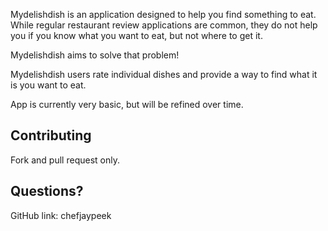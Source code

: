 Mydelishdish is an application designed to help you find something to eat.  While regular restaurant review applications are common, they do not help you if you know what you want to eat, but not where to get it.

Mydelishdish aims to solve that problem!

Mydelishdish users rate individual dishes and provide a way to find what it is you want to eat.

App is currently very basic, but will be refined over time.

## Contributing
Fork and pull request only.

## Questions?
GitHub link: chefjaypeek